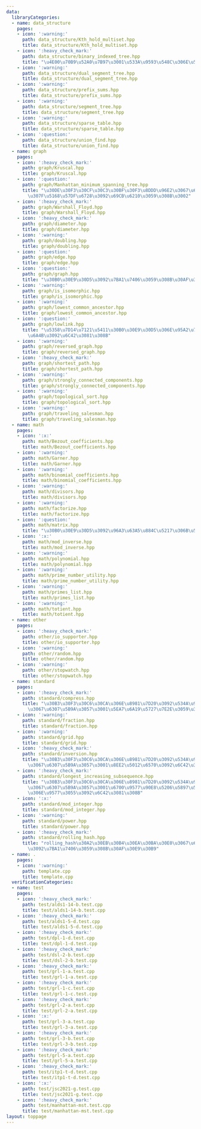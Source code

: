 ```yaml
---
data:
  libraryCategories:
  - name: data_structure
    pages:
    - icon: ':warning:'
      path: data_structure/Kth_hold_multiset.hpp
      title: data_structure/Kth_hold_multiset.hpp
    - icon: ':heavy_check_mark:'
      path: data_structure/binary_indexed_tree.hpp
      title: "\u4E00\u70B9\u52A0\u7B97\u3001\u533A\u9593\u548C\u306E\u53D6\u5F97"
    - icon: ':warning:'
      path: data_structure/dual_segment_tree.hpp
      title: data_structure/dual_segment_tree.hpp
    - icon: ':warning:'
      path: data_structure/prefix_sums.hpp
      title: data_structure/prefix_sums.hpp
    - icon: ':warning:'
      path: data_structure/segment_tree.hpp
      title: data_structure/segment_tree.hpp
    - icon: ':warning:'
      path: data_structure/sparse_table.hpp
      title: data_structure/sparse_table.hpp
    - icon: ':question:'
      path: data_structure/union_find.hpp
      title: data_structure/union_find.hpp
  - name: graph
    pages:
    - icon: ':heavy_check_mark:'
      path: graph/Kruscal.hpp
      title: graph/Kruscal.hpp
    - icon: ':question:'
      path: graph/Manhattan_minimum_spanning_tree.hpp
      title: "\u30DE\u30F3\u30CF\u30C3\u30BF\u30F3\u8DDD\u96E2\u3067\u6700\u5C0F\u91CD\
        \u307F\u5168\u57DF\u6728\u3092\u69CB\u6210\u3059\u308B\u3002"
    - icon: ':heavy_check_mark:'
      path: graph/Warshall_Floyd.hpp
      title: graph/Warshall_Floyd.hpp
    - icon: ':heavy_check_mark:'
      path: graph/diameter.hpp
      title: graph/diameter.hpp
    - icon: ':warning:'
      path: graph/doubling.hpp
      title: graph/doubling.hpp
    - icon: ':question:'
      path: graph/edge.hpp
      title: graph/edge.hpp
    - icon: ':question:'
      path: graph/graph.hpp
      title: "\u30B0\u30E9\u30D5\u3092\u7BA1\u7406\u3059\u308B\u30AF\u30E9\u30B9\u3002"
    - icon: ':warning:'
      path: graph/is_isomorphic.hpp
      title: graph/is_isomorphic.hpp
    - icon: ':warning:'
      path: graph/lowest_common_ancestor.hpp
      title: graph/lowest_common_ancestor.hpp
    - icon: ':question:'
      path: graph/lowlink.hpp
      title: "\u5358\u7D14\u7121\u5411\u30B0\u30E9\u30D5\u306E\u95A2\u7BC0\u70B9\u30FB\
        \u6A4B\u3092\u6C42\u3081\u308B"
    - icon: ':warning:'
      path: graph/reversed_graph.hpp
      title: graph/reversed_graph.hpp
    - icon: ':heavy_check_mark:'
      path: graph/shortest_path.hpp
      title: graph/shortest_path.hpp
    - icon: ':warning:'
      path: graph/strongly_connected_components.hpp
      title: graph/strongly_connected_components.hpp
    - icon: ':warning:'
      path: graph/topological_sort.hpp
      title: graph/topological_sort.hpp
    - icon: ':warning:'
      path: graph/traveling_salesman.hpp
      title: graph/traveling_salesman.hpp
  - name: math
    pages:
    - icon: ':x:'
      path: math/Bezout_coefficients.hpp
      title: math/Bezout_coefficients.hpp
    - icon: ':warning:'
      path: math/Garner.hpp
      title: math/Garner.hpp
    - icon: ':warning:'
      path: math/binomial_coefficients.hpp
      title: math/binomial_coefficients.hpp
    - icon: ':warning:'
      path: math/divisors.hpp
      title: math/divisors.hpp
    - icon: ':warning:'
      path: math/factorize.hpp
      title: math/factorize.hpp
    - icon: ':question:'
      path: math/matrix.hpp
      title: "\u30B0\u30E9\u30D5\u3092\u96A3\u63A5\u884C\u5217\u306B\u5909\u63DB"
    - icon: ':x:'
      path: math/mod_inverse.hpp
      title: math/mod_inverse.hpp
    - icon: ':warning:'
      path: math/polynomial.hpp
      title: math/polynomial.hpp
    - icon: ':warning:'
      path: math/prime_number_utility.hpp
      title: math/prime_number_utility.hpp
    - icon: ':warning:'
      path: math/primes_list.hpp
      title: math/primes_list.hpp
    - icon: ':warning:'
      path: math/totient.hpp
      title: math/totient.hpp
  - name: other
    pages:
    - icon: ':heavy_check_mark:'
      path: other/io_supporter.hpp
      title: other/io_supporter.hpp
    - icon: ':warning:'
      path: other/random.hpp
      title: other/random.hpp
    - icon: ':warning:'
      path: other/stopwatch.hpp
      title: other/stopwatch.hpp
  - name: standard
    pages:
    - icon: ':heavy_check_mark:'
      path: standard/compress.hpp
      title: "\u30B3\u30F3\u30C6\u30CA\u306E\u8981\u7D20\u3092\u534A\u958B\u533A\u9593\
        \u3067\u6307\u5B9A\u3057\u3001\u5EA7\u6A19\u5727\u7E2E\u3059\u308B"
    - icon: ':warning:'
      path: standard/fraction.hpp
      title: standard/fraction.hpp
    - icon: ':warning:'
      path: standard/grid.hpp
      title: standard/grid.hpp
    - icon: ':heavy_check_mark:'
      path: standard/inversion.hpp
      title: "\u30B3\u30F3\u30C6\u30CA\u306E\u8981\u7D20\u3092\u534A\u958B\u533A\u9593\
        \u3067\u6307\u5B9A\u3057\u3001\u8EE2\u5012\u6570\u3092\u6C42\u3081\u308B"
    - icon: ':heavy_check_mark:'
      path: standard/longest_increasing_subsequence.hpp
      title: "\u30B3\u30F3\u30C6\u30CA\u306E\u8981\u7D20\u3092\u534A\u958B\u533A\u9593\
        \u3067\u6307\u5B9A\u3057\u3001\u6700\u9577\u90E8\u5206\u5897\u52A0\u5217\u306E\
        \u306E\u9577\u3055\u3092\u6C42\u3081\u308B"
    - icon: ':x:'
      path: standard/mod_integer.hpp
      title: standard/mod_integer.hpp
    - icon: ':warning:'
      path: standard/power.hpp
      title: standard/power.hpp
    - icon: ':heavy_check_mark:'
      path: standard/rolling_hash.hpp
      title: "rolling_hash\u30A2\u30EB\u30B4\u30EA\u30BA\u30E0\u3067\u6587\u5B57\u5217\
        \u3092\u7BA1\u7406\u3059\u308B\u30AF\u30E9\u30B9"
  - name: .
    pages:
    - icon: ':warning:'
      path: template.cpp
      title: template.cpp
  verificationCategories:
  - name: test
    pages:
    - icon: ':heavy_check_mark:'
      path: test/alds1-14-b.test.cpp
      title: test/alds1-14-b.test.cpp
    - icon: ':heavy_check_mark:'
      path: test/alds1-5-d.test.cpp
      title: test/alds1-5-d.test.cpp
    - icon: ':heavy_check_mark:'
      path: test/dpl-1-d.test.cpp
      title: test/dpl-1-d.test.cpp
    - icon: ':heavy_check_mark:'
      path: test/dsl-2-b.test.cpp
      title: test/dsl-2-b.test.cpp
    - icon: ':heavy_check_mark:'
      path: test/grl-1-a.test.cpp
      title: test/grl-1-a.test.cpp
    - icon: ':heavy_check_mark:'
      path: test/grl-1-c.test.cpp
      title: test/grl-1-c.test.cpp
    - icon: ':heavy_check_mark:'
      path: test/grl-2-a.test.cpp
      title: test/grl-2-a.test.cpp
    - icon: ':x:'
      path: test/grl-3-a.test.cpp
      title: test/grl-3-a.test.cpp
    - icon: ':heavy_check_mark:'
      path: test/grl-3-b.test.cpp
      title: test/grl-3-b.test.cpp
    - icon: ':heavy_check_mark:'
      path: test/grl-5-a.test.cpp
      title: test/grl-5-a.test.cpp
    - icon: ':heavy_check_mark:'
      path: test/itp1-t-d.test.cpp
      title: test/itp1-t-d.test.cpp
    - icon: ':x:'
      path: test/jsc2021-g.test.cpp
      title: test/jsc2021-g.test.cpp
    - icon: ':heavy_check_mark:'
      path: test/manhattan-mst.test.cpp
      title: test/manhattan-mst.test.cpp
layout: toppage
---
```

